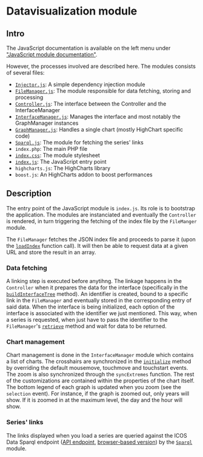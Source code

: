 # Datavisualization module

## Intro

The JavaScript documentation is available on the left menu under ["JavaScript module documentation"](dtvs-js/index.html).

However, the processes involved are described here.
The modules consists of several files:

* [`Injector.js`](dtvs-js/InjectorModule.Injector.html): A simple dependency injection module
* [`FileManager.js`](dtvs-js/FileManagerModule.html): The module responsible for data fetching, storing and processing
* [`Controller.js`](dtvs-js/ControllerModule.Controller.html): The interface between the Controller and the InterfaceManager
* [`InterfaceManager.js`](dtvs-js/InterfaceManagerModule.InterfaceManager.html): Manages the interface and most notably the GraphManager instances
* [`GraphManager.js`](dtvs-js/GraphManagerModule.GraphManager.html): Handles a single chart (mostly HighChart specific code)
* [`Sparql.js`](dtvs-js/Sparql.js.html): The module for fetching the series' links
* `index.php`: The main PHP file
* [`index.css`](../../src/server-front/index.css): The module stylesheet
* [`index.js`](../../src/server-front/index.js): The JavaScript entry point
* `highcharts.js`: The HighCharts library
* `boost.js`: An HighCharts addon to boost performances

## Description

The entry point of the JavaScript module is `index.js`. Its role is to bootstrap the application. The modules are instanciated and eventually the `Controller` is rendered, in turn triggering the fetching of the index file by the `FileManger` module.

The `FileManager` fetches the JSON index file and proceeds to parse it (upon the [`loadIndex`](dtvs-js/FileManagerModule.FileManager.html#~loadIndex) function call). It will then be able to request data at a given URL and store the result in an array.

### Data fetching

A linking step is executed before anytihng. The linkage happens in the `Controller` when it prepares the data for the interface (specifically in the [`buildInterfaceTree`](dtvs-js/ControllerModule.Controller.html#~buildInterfaceTree) method). An identifier is created, bound to a specific link in the `FileManager` and eventually stored in the corresponding entry of said data. When the interface is being initialized, each option of the interface is associated with the identifier we just mentioned. This way, when a series is requested, when just have to pass the identifier to the `FileManager`'s [`retrieve`](dtvs-js/FileManagerModule.FileManager.html#~retrieve) method and wait for data to be returned.

### Chart management

Chart management is done in the `InterfaceManager` module which contains a list of charts. The crosshairs are synchronized in the [`initialize`](dtvs-js/GraphManagerModule.GraphManager.html#~initialize) method by overriding the default mousemove, touchmove and touchstart events. The zoom is also synchronized through the `syncExtremes` function. The rest of the customizations are contained within the properties of the chart itself. The bottom legend of each graph is updated when you zoom (see the `selection` event). For instance, if the graph is zoomed out, only years will show. If it is zoomed in at the maximum level, the day and the hour will show.

### Series' links

The links displayed when you load a series are queried against the ICOS Data Sparql endpoint ([API endpoint](http://meta.icos-cp.eu/), [browser-based version](https://meta.icos-cp.eu/sparqlclient)) by the [`Sparql`](dtvs-js/Sparql.js.html) module.


